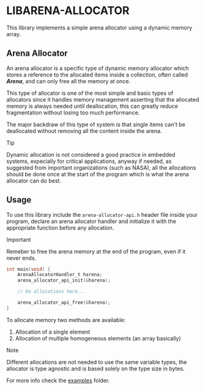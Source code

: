 # LIBARENA-ALLOCATOR

This library implements a simple arena allocator using a dynamic memory array.

## Arena Allocator

An arena allocator is a specific type of dynamic memory allocator which stores
a reference to the allocated items inside a collection, often called ***Arena***,
and can only free all the memory at once.

This type of allocator is one of the most simple and basic types of allocators
since it handles memory management asserting that the allocated memory is always
needed until deallocation, this can greatly reduce fragmentation without losing
too much performance.

The major backdraw of this type of system is that single items can't be deallocated
without removing all the content inside the arena.

> [!TIP]
> Dynamic allocation is not considered a good practice in embedded systems,
> expecially for critical applications, anyway if needed, as suggested
> from important organizations (such as NASA), all the allocations should be
> done once at the start of the program which is what the arena allocator
> can do best.

## Usage

To use this library include the `arena-allocator-api.h` header file inside your
program, declare an arena allocator handler and initialize it with the appropriate
function before any allocation.

> [!IMPORTANT]
> Remeber to free the arena memory at the end of the program, even if it never
> ends.

```c
int main(void) {
    ArenaAllocatorHandler_t harena;
    arena_allocator_api_init(&harena);

    // Do allocations here...

    arena_allocator_api_free(&harena);
}
```

To allocate memory two methods are available:
1. Allocation of a single element
2. Allocation of multiple homogeneous elements (an array basically)

> [!NOTE]
> Different allocations are not needed to use the same variable types, the
> allocator is type agnostic and is based solely on the type size in bytes.

For more info check the [examples](examples) folder.
